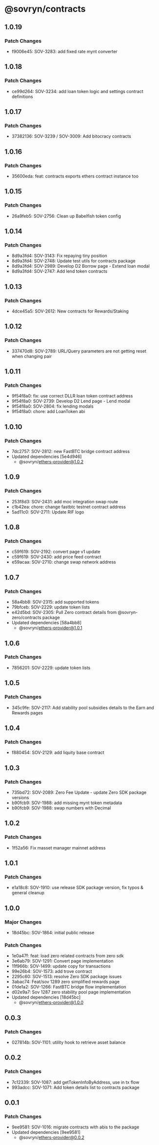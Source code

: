 # @sovryn/contracts

## 1.0.19

### Patch Changes

- f9006e45: SOV-3283: add fixed rate mynt converter

## 1.0.18

### Patch Changes

- ce99d264: SOV-3234: add loan token logic and settings contract definitions

## 1.0.17

### Patch Changes

- 37382136: SOV-3239 / SOV-3009: Add bitocracy contracts

## 1.0.16

### Patch Changes

- 35600eda: feat: contracts exports ethers contract instance too

## 1.0.15

### Patch Changes

- 26a9feb5: SOV-2756: Clean up Babelfish token config

## 1.0.14

### Patch Changes

- 8d9a3fd4: SOV-3143: Fix repaying tiny position
- 8d9a3fd4: SOV-2748: Update test utils for contracts package
- 8d9a3fd4: SOV-2989: Develop D2 Borrow page - Extend loan modal
- 8d9a3fd4: SOV-2747: Add lend token contracts

## 1.0.13

### Patch Changes

- 4dce45a5: SOV-2612: New contracts for Rewards/Staking

## 1.0.12

### Patch Changes

- 337470d8: SOV-2789: URL/Query parameters are not getting reset when changing pair

## 1.0.11

### Patch Changes

- 9f54f8a0: fix: use correct DLLR loan token contract address
- 9f54f8a0: SOV-2739: Develop D2 Lend page - Lend modal
- 9f54f8a0: SOV-2804: fix lending modals
- 9f54f8a0: chore: add LoanToken abi

## 1.0.10

### Patch Changes

- 7dc2757: SOV-2812: new FastBTC bridge contract address
- Updated dependencies [5e4d946]
  - @sovryn/ethers-provider@1.0.2

## 1.0.9

### Patch Changes

- 253f8d3: SOV-2431: add moc integration swap route
- c1b42ea: chore: change fastbtc testnet contract address
- 5ad11c0: SOV-2711: Update RIF logo

## 1.0.8

### Patch Changes

- c59f619: SOV-2192: convert page v1 update
- c59f619: SOV-2430: add price feed contract
- e59acaa: SOV-2710: change swap network address

## 1.0.7

### Patch Changes

- 58a4bb8: SOV-2315: add supported tokens
- 79bfceb: SOV-2229: update token lists
- e42d5bd: SOV-2305: Pull Zero contract details from @sovryn-zero/contracts package
- Updated dependencies [58a4bb8]
  - @sovryn/ethers-provider@1.0.1

## 1.0.6

### Patch Changes

- 7856201: SOV-2229: update token lists

## 1.0.5

### Patch Changes

- 345c9fe: SOV-2117: Add stability pool subsidies details to the Earn and Rewards pages

## 1.0.4

### Patch Changes

- f880454: SOV-2129: add liquity base contract

## 1.0.3

### Patch Changes

- 735bd72: SOV-2089: Zero Fee Update - update Zero SDK package versions
- b90fcb9: SOV-1988: add missing mynt token metadata
- b90fcb9: SOV-1988: swap numbers with Decimal

## 1.0.2

### Patch Changes

- 1f52a56: Fix masset manager mainnet address

## 1.0.1

### Patch Changes

- e1a18c8: SOV-1910: use release SDK package version, fix typos & general cleanup

## 1.0.0

### Major Changes

- 18d45bc: SOV-1864: initial public release

### Patch Changes

- 1e0a47f: feat: load zero related contracts from zero sdk
- 3e6ab79: SOV-1291: Convert page implementation
- 11f966b: SOV-1499: update copy for transactions
- 99e26b4: SOV-1573: add trove contract
- 2295c60: SOV-1513: resolve Zero SDK package issues
- 3abac74: Feat/sov 1289 zero simplified rewards page
- 01de1a2: SOV-1266: FastBTC bridge flow implementation
- d02e9a7: Sov 1287 zero stability pool page implementation
- Updated dependencies [18d45bc]
  - @sovryn/ethers-provider@1.0.0

## 0.0.3

### Patch Changes

- 027814b: SOV-1101: utility hook to retrieve asset balance

## 0.0.2

### Patch Changes

- 7c12339: SOV-1087: add getTokenInfoByAddress, use in tx flow
- 993adcc: SOV-1071: Add token details list to contracts package

## 0.0.1

### Patch Changes

- 9ee9581: SOV-1016: migrate contracts with abis to the package
- Updated dependencies [9ee9581]
  - @sovryn/ethers-provider@0.0.2

